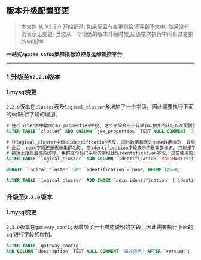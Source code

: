 
## 版本升级配置变更
> 本文件 从 V2.2.0 开始记录; 如果配置有变更则会填写到下文中; 如果没有,则表示无变更;
> 当您从一个很低的版本升级时候,应该依次执行中间有过变更的sql脚本



**一站式`Apache Kafka`集群指标监控与运维管控平台**

--- 

### 1.升级至`V2.2.0`版本

#### 1.mysql变更

`2.2.0`版本在`cluster`表及`logical_cluster`各增加了一个字段，因此需要执行下面的sql进行字段的增加。

```sql
# 往cluster表中增加jmx_properties字段, 这个字段会用于存储jmx相关的认证以及配置信息
ALTER TABLE `cluster` ADD COLUMN `jmx_properties` TEXT NULL COMMENT 'JMX配置' AFTER `security_properties`;

# 往logical_cluster中增加identification字段, 同时数据和原先name数据相同, 最后增加一个唯一键. 
# 此后, name字段还是表示集群名称, 而identification字段表示的是集群标识, 只能是字母数字及下划线组成, 
# 数据上报到监控系统时, 集群这个标识采用的字段就是identification字段, 之前使用的是name字段.
ALTER TABLE `logical_cluster` ADD COLUMN `identification` VARCHAR(192) NOT NULL DEFAULT '' COMMENT '逻辑集群标识' AFTER `name`;

UPDATE `logical_cluster` SET `identification`=`name` WHERE id>=0;

ALTER TABLE `logical_cluster` ADD INDEX `uniq_identification` (`identification` ASC);
```

### 升级至`2.3.0`版本

#### 1.mysql变更
`2.3.0`版本在`gateway_config`表增加了一个描述说明的字段，因此需要执行下面的sql进行字段的增加。

```sql
ALTER TABLE `gateway_config` 
ADD COLUMN `description` TEXT NULL COMMENT '描述信息' AFTER `version`;
```


